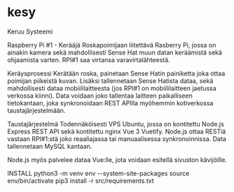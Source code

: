 # kesy

Keruu Systeemi

Raspberry Pi #1 - Kerääjä
Roskapoimijaan liitettävä Rasberry Pi, jossa on ainakin kamera sekä mahdollisesti Sense Hat muun datan keräämistä sekä ohjaamista varten.
RPI#1 saa virtansa varavirtalähteestä.

Keräysprosessi
Kerätään roska, painetaan Sense Hatin painiketta joka ottaa poimijan piikeistä kuvan. Lisäksi tallennetaan Sense Hatista dataa, sekä mahdollisesti dataa mobiililaitteesta (jos RPI#1 on mobiililaitteen jaetussa verkossa kiinni).
Data voidaan joko tallentaa laitteen paikalliseen tietokantaan, joka synkronoidaan REST APIlla myöhemmin kotiverkossa taustajärjestelmään.

Taustajärjestelmä
Todennäköisesti VPS Ubuntu, jossa on kontitettu Node.js Express REST API sekä kontitettu nginx Vue 3 Vuetify.
Node.js ottaa RESTiä vastaan RPI#1:stä joko reaaliajassa tai manuaalisessa synkronoinnissa.
Data tallennetaan MySQL kantaan.

Node.js myös palvelee dataa Vue:lle, jota voidaan esitellä sivuston kävijöille.

INSTALL
python3 -m venv env --system-site-packages
source env/bin/activate
pip3 install -r src/requirements.txt
